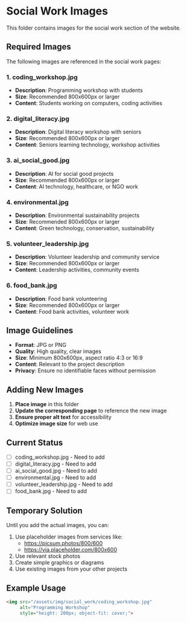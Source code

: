 # Social Work Images

This folder contains images for the social work section of the website.

## Required Images

The following images are referenced in the social work pages:

### 1. coding_workshop.jpg
- **Description**: Programming workshop with students
- **Size**: Recommended 800x600px or larger
- **Content**: Students working on computers, coding activities

### 2. digital_literacy.jpg
- **Description**: Digital literacy workshop with seniors
- **Size**: Recommended 800x600px or larger
- **Content**: Seniors learning technology, workshop activities

### 3. ai_social_good.jpg
- **Description**: AI for social good projects
- **Size**: Recommended 800x600px or larger
- **Content**: AI technology, healthcare, or NGO work

### 4. environmental.jpg
- **Description**: Environmental sustainability projects
- **Size**: Recommended 800x600px or larger
- **Content**: Green technology, conservation, sustainability

### 5. volunteer_leadership.jpg
- **Description**: Volunteer leadership and community service
- **Size**: Recommended 800x600px or larger
- **Content**: Leadership activities, community events

### 6. food_bank.jpg
- **Description**: Food bank volunteering
- **Size**: Recommended 800x600px or larger
- **Content**: Food bank activities, volunteer work

## Image Guidelines

- **Format**: JPG or PNG
- **Quality**: High quality, clear images
- **Size**: Minimum 800x600px, aspect ratio 4:3 or 16:9
- **Content**: Relevant to the project description
- **Privacy**: Ensure no identifiable faces without permission

## Adding New Images

1. **Place image** in this folder
2. **Update the corresponding page** to reference the new image
3. **Ensure proper alt text** for accessibility
4. **Optimize image size** for web use

## Current Status

- [ ] coding_workshop.jpg - Need to add
- [ ] digital_literacy.jpg - Need to add
- [ ] ai_social_good.jpg - Need to add
- [ ] environmental.jpg - Need to add
- [ ] volunteer_leadership.jpg - Need to add
- [ ] food_bank.jpg - Need to add

## Temporary Solution

Until you add the actual images, you can:
1. Use placeholder images from services like:
   - https://picsum.photos/800/600
   - https://via.placeholder.com/800x600
2. Use relevant stock photos
3. Create simple graphics or diagrams
4. Use existing images from your other projects

## Example Usage

```html
<img src="/assets/img/social_work/coding_workshop.jpg" 
     alt="Programming Workshop" 
     style="height: 200px; object-fit: cover;">
``` 